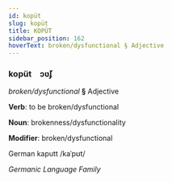 ```yaml
---
id: kopüt
slug: kopüt
title: KOPÜT
sidebar_position: 162
hoverText: broken/dysfunctional § Adjective
---
```


### kopüt&emsp;<span kind="abugida">ɔʋ̆ʄ</span>

*broken/dysfunctional* **§** Adjective

**Verb**: to be broken/dysfunctional

**Noun**: brokenness/dysfunctionality

**Modifier**: broken/dysfunctional

German kaputt /kaˈpʊt/

*Germanic Language Family*